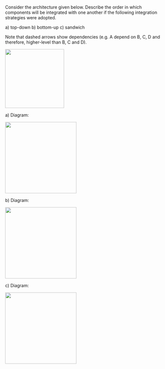 <panel header="Q: Integration order">
<question has-input="false">

Consider the architecture given below. Describe the order in which components will be integrated with one another if the following integration strategies were adopted.

a)	top-down
b)	bottom-up
c)	sandwich

Note that dashed arrows show dependencies (e.g. A depend on B, C, D and therefore, higher-level than B, C and D).

<img src="{{baseUrl}}/integration/approaches/topDownVsBottomUp/images/abc.png" height="190" />
<p/>

<div slot="answer">

a) Diagram:

<img src="{{baseUrl}}/integration/approaches/topDownVsBottomUp/images/aAnswer.png" height="230" />
<p/>

b) Diagram:

<img src="{{baseUrl}}/integration/approaches/topDownVsBottomUp/images/bAnswer.png" height="230" />
<p/>

c) Diagram:

<img src="{{baseUrl}}/integration/approaches/topDownVsBottomUp/images/cAnswer.png" height="230" />
<p/>

</div>
</question>
</panel>
